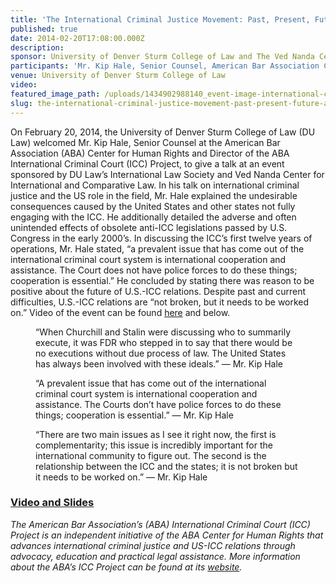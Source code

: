 ```yaml
---
title: 'The International Criminal Justice Movement: Past, Present, Future - and Where the U.S. Fits into It All'
published: true
date: 2014-02-20T17:08:00.000Z
description:
sponsor: University of Denver Sturm College of Law and The Ved Nanda Center for International and Comparative Law
participants: 'Mr. Kip Hale, Senior Counsel, American Bar Association Center for Human Rights'
venue: University of Denver Sturm College of Law
video:
featured_image_path: /uploads/1434902988140_event-image-international-criminal-justice-movement.jpg
slug: the-international-criminal-justice-movement-past-present-future-and-where-the-us-fits-into-it-all
---
```



On February 20, 2014, the University of Denver Sturm College of Law (DU Law) welcomed Mr. Kip Hale, Senior Counsel at the American Bar Association (ABA) Center for Human Rights and Director of the ABA International Criminal Court (ICC) Project, to give a talk at an event sponsored by DU Law’s International Law Society and Ved Nanda Center for International and Comparative Law. In his talk on international criminal justice and the US role in the field, Mr. Hale explained the undesirable consequences caused by the United States and other states not fully engaging with the ICC. He additionally detailed the adverse and often unintended effects of obsolete anti-ICC legislations passed by U.S. Congress in the early 2000’s. In discussing the ICC’s first twelve years of operations, Mr. Hale stated, “a prevalent issue that has come out of the international criminal court system is international cooperation and assistance. The Court does not have police forces to do these things; cooperation is essential.” He concluded by stating there was reason to be positive about the future of U.S.-ICC relations. Despite past and current difficulties, U.S.-ICC relations are “not broken, but it needs to be worked on.” Video of the event can be found [here](http://du-denverlaw.hosted.panopto.com/Panopto/Pages/Viewer.aspx?id=d2b0a003-647c-49f4-a270-340bacb39fb7) and below.

<figure data-type="quote"><p>&ldquo;When Churchill and Stalin were discussing who to summarily execute, it was FDR who stepped in to say that there would be no executions without due process of law. The United States has always been involved with these ideals.&rdquo; &mdash; Mr. Kip Hale</p><p>&ldquo;A prevalent issue that has come out of the international criminal court system is international cooperation and assistance. The Courts don&rsquo;t have police forces to do these things; cooperation is essential.&rdquo; &mdash; Mr. Kip Hale</p></figure>

<figure data-type="quote"><p>&ldquo;There are two main issues as I see it right now, the first is complementarity; this issue is incredibly important for the international community to figure out. The second is the relationship between the ICC and the states; it is not broken but it needs to be worked on.&rdquo; &mdash; Mr. Kip Hale</p></figure>

### [Video and Slides](http://du-denverlaw.hosted.panopto.com/Panopto/Pages/Viewer.aspx?id=d2b0a003-647c-49f4-a270-340bacb39fb7)

*The American Bar Association’s (ABA) International Criminal Court (ICC) Project is an independent initiative of the ABA Center for Human Rights that advances international criminal justice and US-ICC relations through advocacy, education and practical legal assistance. More information about the ABA’s ICC Project can be found at its&nbsp;[website](https://www.aba-icc.org/).*

&nbsp;